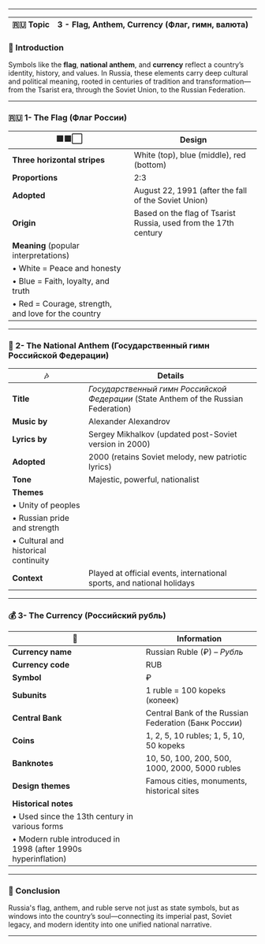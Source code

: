 
---

|🇷🇺 Topic|3 - Flag, Anthem, Currency (Флаг, гимн, валюта)|
|---|---|

### 🎌 Introduction

Symbols like the **flag**, **national anthem**, and **currency** reflect a country’s identity, history, and values. In Russia, these elements carry deep cultural and political meaning, rooted in centuries of tradition and transformation—from the Tsarist era, through the Soviet Union, to the Russian Federation.

---

### 🇷🇺 1- The Flag (Флаг России)

|🟥🟦⬜|**Design**|
|---|---|
|**Three horizontal stripes**|White (top), blue (middle), red (bottom)|
|**Proportions**|2:3|
|**Adopted**|August 22, 1991 (after the fall of the Soviet Union)|
|**Origin**|Based on the flag of Tsarist Russia, used from the 17th century|
|**Meaning** (popular interpretations)||
|• White = Peace and honesty||
|• Blue = Faith, loyalty, and truth||
|• Red = Courage, strength, and love for the country||

---

### 🎵 2- The National Anthem (Государственный гимн Российской Федерации)

|🎶|**Details**|
|---|---|
|**Title**|_Государственный гимн Российской Федерации_ (State Anthem of the Russian Federation)|
|**Music by**|Alexander Alexandrov|
|**Lyrics by**|Sergey Mikhalkov (updated post-Soviet version in 2000)|
|**Adopted**|2000 (retains Soviet melody, new patriotic lyrics)|
|**Tone**|Majestic, powerful, nationalist|
|**Themes**||
|• Unity of peoples||
|• Russian pride and strength||
|• Cultural and historical continuity||
|**Context**|Played at official events, international sports, and national holidays|

---

### 💰 3- The Currency (Российский рубль)

|💸|**Information**|
|---|---|
|**Currency name**|Russian Ruble (₽) – _Рубль_|
|**Currency code**|RUB|
|**Symbol**|₽|
|**Subunits**|1 ruble = 100 kopeks (копеек)|
|**Central Bank**|Central Bank of the Russian Federation (Банк России)|
|**Coins**|1, 2, 5, 10 rubles; 1, 5, 10, 50 kopeks|
|**Banknotes**|10, 50, 100, 200, 500, 1000, 2000, 5000 rubles|
|**Design themes**|Famous cities, monuments, historical sites|
|**Historical notes**||
|• Used since the 13th century in various forms||
|• Modern ruble introduced in 1998 (after 1990s hyperinflation)||

---

### 🎯 Conclusion

Russia's flag, anthem, and ruble serve not just as state symbols, but as windows into the country’s soul—connecting its imperial past, Soviet legacy, and modern identity into one unified national narrative.

---